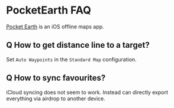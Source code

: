 # PocketEarth FAQ
[Pocket Earth](https://apps.apple.com/ch/app/pocket-earth-pro/id481679745?l=en) is an iOS offline maps app.

## Q How to get distance line to a target?

Set `Auto Waypoints` in the `Standard Map` configuration. 

## Q How to sync favourites?

iCloud syncing does not seem to work.
Instead can directly export everything via airdrop to another device.
